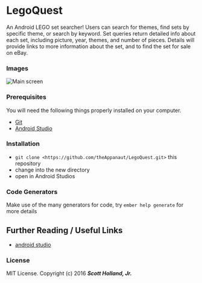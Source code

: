 # LegoQuest

An Android LEGO set searcher! Users can search for themes, find sets by specific theme, or search by keyword. Set queries return detailed info about each set, including picture, year, themes, and number of pieces. Details will provide links to more information about the set, and to find the set for sale on eBay.

### Images

![Main screen](http://i.imgur.com/QYgCg06.jpg)

### Prerequisites

You will need the following things properly installed on your computer.

* [Git](http://git-scm.com/)
* [Android Studio](https://developer.android.com/studio/index.html)

### Installation

* `git clone <https://github.com/theAppanaut/LegoQuest.git>` this repository
* change into the new directory
* open in Android Studios

### Code Generators

Make use of the many generators for code, try `ember help generate` for more details

## Further Reading / Useful Links

* [android studio](https://developer.android.com/studio/intro/index.html)

### License

MIT License. Copyright (c) 2016 **_Scott Holland, Jr._**
